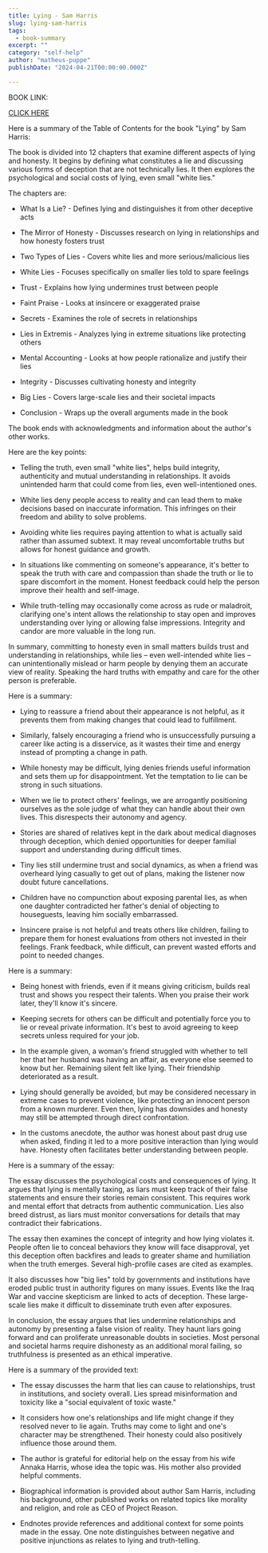 ```yaml
---
title: Lying - Sam Harris
slug: lying-sam-harris
tags: 
  - book-summary
excerpt: ""
category: "self-help"
author: "matheus-puppe"
publishDate: "2024-04-21T00:00:00.000Z"

---
```


BOOK LINK:

[CLICK HERE](https://www.amazon.com/gp/search?ie=UTF8&tag=matheuspupp0a-20&linkCode=ur2&linkId=4410b525877ab397377c2b5e60711c1a&camp=1789&creative=9325&index=books&keywords=lying-sam-harris)



 Here is a summary of the Table of Contents for the book "Lying" by Sam Harris:

The book is divided into 12 chapters that examine different aspects of lying and honesty. It begins by defining what constitutes a lie and discussing various forms of deception that are not technically lies. It then explores the psychological and social costs of lying, even small "white lies." 

The chapters are:

- What Is a Lie? - Defines lying and distinguishes it from other deceptive acts

- The Mirror of Honesty - Discusses research on lying in relationships and how honesty fosters trust 

- Two Types of Lies - Covers white lies and more serious/malicious lies 

- White Lies - Focuses specifically on smaller lies told to spare feelings

- Trust - Explains how lying undermines trust between people

- Faint Praise - Looks at insincere or exaggerated praise 

- Secrets - Examines the role of secrets in relationships

- Lies in Extremis - Analyzes lying in extreme situations like protecting others

- Mental Accounting - Looks at how people rationalize and justify their lies

- Integrity - Discusses cultivating honesty and integrity 

- Big Lies - Covers large-scale lies and their societal impacts

- Conclusion - Wraps up the overall arguments made in the book

The book ends with acknowledgments and information about the author's other works.

 Here are the key points:

- Telling the truth, even small "white lies", helps build integrity, authenticity and mutual understanding in relationships. It avoids unintended harm that could come from lies, even well-intentioned ones. 

- White lies deny people access to reality and can lead them to make decisions based on inaccurate information. This infringes on their freedom and ability to solve problems.

- Avoiding white lies requires paying attention to what is actually said rather than assumed subtext. It may reveal uncomfortable truths but allows for honest guidance and growth. 

- In situations like commenting on someone's appearance, it's better to speak the truth with care and compassion than shade the truth or lie to spare discomfort in the moment. Honest feedback could help the person improve their health and self-image.

- While truth-telling may occasionally come across as rude or maladroit, clarifying one's intent allows the relationship to stay open and improves understanding over lying or allowing false impressions. Integrity and candor are more valuable in the long run.

In summary, committing to honesty even in small matters builds trust and understanding in relationships, while lies – even well-intended white lies – can unintentionally mislead or harm people by denying them an accurate view of reality. Speaking the hard truths with empathy and care for the other person is preferable.

 Here is a summary:

- Lying to reassure a friend about their appearance is not helpful, as it prevents them from making changes that could lead to fulfillment. 

- Similarly, falsely encouraging a friend who is unsuccessfully pursuing a career like acting is a disservice, as it wastes their time and energy instead of prompting a change in path. 

- While honesty may be difficult, lying denies friends useful information and sets them up for disappointment. Yet the temptation to lie can be strong in such situations. 

- When we lie to protect others' feelings, we are arrogantly positioning ourselves as the sole judge of what they can handle about their own lives. This disrespects their autonomy and agency. 

- Stories are shared of relatives kept in the dark about medical diagnoses through deception, which denied opportunities for deeper familial support and understanding during difficult times. 

- Tiny lies still undermine trust and social dynamics, as when a friend was overheard lying casually to get out of plans, making the listener now doubt future cancellations. 

- Children have no compunction about exposing parental lies, as when one daughter contradicted her father's denial of objecting to houseguests, leaving him socially embarrassed.

- Insincere praise is not helpful and treats others like children, failing to prepare them for honest evaluations from others not invested in their feelings. Frank feedback, while difficult, can prevent wasted efforts and point to needed changes.

 Here is a summary:

- Being honest with friends, even if it means giving criticism, builds real trust and shows you respect their talents. When you praise their work later, they'll know it's sincere. 

- Keeping secrets for others can be difficult and potentially force you to lie or reveal private information. It's best to avoid agreeing to keep secrets unless required for your job. 

- In the example given, a woman's friend struggled with whether to tell her that her husband was having an affair, as everyone else seemed to know but her. Remaining silent felt like lying. Their friendship deteriorated as a result. 

- Lying should generally be avoided, but may be considered necessary in extreme cases to prevent violence, like protecting an innocent person from a known murderer. Even then, lying has downsides and honesty may still be attempted through direct confrontation. 

- In the customs anecdote, the author was honest about past drug use when asked, finding it led to a more positive interaction than lying would have. Honesty often facilitates better understanding between people.

 Here is a summary of the essay:

The essay discusses the psychological costs and consequences of lying. It argues that lying is mentally taxing, as liars must keep track of their false statements and ensure their stories remain consistent. This requires work and mental effort that detracts from authentic communication. Lies also breed distrust, as liars must monitor conversations for details that may contradict their fabrications. 

The essay then examines the concept of integrity and how lying violates it. People often lie to conceal behaviors they know will face disapproval, yet this deception often backfires and leads to greater shame and humiliation when the truth emerges. Several high-profile cases are cited as examples. 

It also discusses how "big lies" told by governments and institutions have eroded public trust in authority figures on many issues. Events like the Iraq War and vaccine skepticism are linked to acts of deception. These large-scale lies make it difficult to disseminate truth even after exposures. 

In conclusion, the essay argues that lies undermine relationships and autonomy by presenting a false vision of reality. They haunt liars going forward and can proliferate unreasonable doubts in societies. Most personal and societal harms require dishonesty as an additional moral failing, so truthfulness is presented as an ethical imperative.

 Here is a summary of the provided text:

- The essay discusses the harm that lies can cause to relationships, trust in institutions, and society overall. Lies spread misinformation and toxicity like a "social equivalent of toxic waste."

- It considers how one's relationships and life might change if they resolved never to lie again. Truths may come to light and one's character may be strengthened. Their honesty could also positively influence those around them. 

- The author is grateful for editorial help on the essay from his wife Annaka Harris, whose idea the topic was. His mother also provided helpful comments. 

- Biographical information is provided about author Sam Harris, including his background, other published works on related topics like morality and religion, and role as CEO of Project Reason.

- Endnotes provide references and additional context for some points made in the essay. One note distinguishes between negative and positive injunctions as relates to lying and truth-telling.